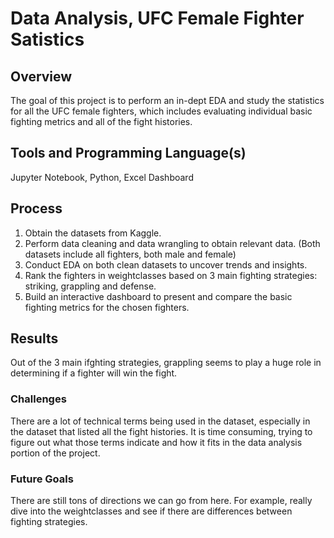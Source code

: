 # Data Analysis, UFC Female Fighter Satistics

## Overview
The goal of this project is to perform an in-dept EDA and study the statistics for all the UFC female fighters, which includes evaluating individual basic fighting metrics and all of the fight histories. 

## Tools and Programming Language(s)
Jupyter Notebook, Python, Excel Dashboard

## Process
1. Obtain the datasets from Kaggle.
2. Perform data cleaning and data wrangling to obtain relevant data. (Both datasets include all fighters, both male and female)
3. Conduct EDA on both clean datasets to uncover trends and insights.
4. Rank the fighters in weightclasses based on 3 main fighting strategies: striking, grappling and defense.
5. Build an interactive dashboard to present and compare the basic fighting metrics for the chosen fighters. 

## Results
Out of the 3 main ifghting strategies, grappling seems to play a huge role in determining if a fighter will win the fight. 

### Challenges
There are a lot of technical terms being used in the dataset, especially in the dataset that listed all the fight histories. It is time consuming, trying to figure out what those terms indicate and how it fits in the data analysis portion of the project. 

### Future Goals
There are still tons of directions we can go from here. For example, really dive into the weightclasses and see if there are differences between fighting strategies. 
